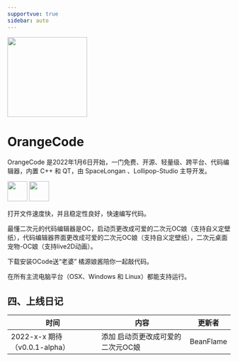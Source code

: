```yaml
---
supportvue: true
sidebar: auto
---
```


<img src="/orange-code-logo.svg" width = "180" height = "180"/>

# OrangeCode

OrangeCode 是2022年1月6日开始，一门免费、开源、轻量级、跨平台、代码编辑器，内置 C++ 和 QT，由 SpaceLongan 、Lollipop-Studio 主导开发。

<img src="https://space-longan.beanflame.cn/space-longan-logo.svg" width = "45" height = "45"/>

<img src="https://www.lollipopstudio.cn/logo-small.png" width = "45" height = "45"/>

打开文件速度快，并且稳定性良好，快速编写代码。

最懂二次元的代码编辑器是OC，启动页更改成可爱的二次元OC娘（支持自义定壁纸），代码编辑器界面更改成可爱的二次元OC娘（支持自义定壁纸），二次元桌面宠物-OC娘（支持live2D动画）。

下载安装OCode送“老婆” 橘源娘酱陪你一起敲代码。

在所有主流电脑平台（OSX、Windows 和 Linux）都能支持运行。


## 四、上线日记

| 时间       | 内容                                                         | 更新者   |
| ---------- |------------------------------------------------------------ | -------- |
| 2022-x-x 期待（v0.0.1-alpha）| 添加 启动页更改成可爱的二次元OC娘                | BeanFlame |

